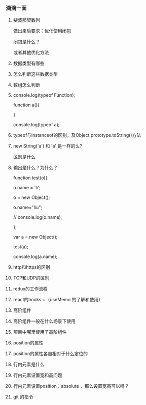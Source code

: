 ### 滴滴一面

1. 斐波那契数列

   做出来后要求：优化使用闭包

   闭包是什么？

   或者其他优化方法

2. 数据类型有哪些

3. 怎么判断这些数据类型

4. 数组怎么判断

5. console.log(typeof Function); 

   function a(){

   

   }

   console.log(typeof a); 

6. typeof与instanceof的区别，及Object.prototype.toString()方法

7. new String('a') 和 'a' 是一样的么?

   区别是什么

8. 输出是什么？为什么？

   function test(o){

      o.name = 'li';

      o = new Object();

      o.name="liu";

     // console.log(o.name);

     }; 

   var a = new Object(); 

   test(a);

   console.log(a.name);

9. http和https的区别

10. TCP和UDP的区别

11. redux的工作流程

12. react的hooks +（useMemo 的了解和使用）

13. 高阶组件

14. 高阶组件一般在什么场景下使用

15. 项目中哪里使用了高阶组件

16. position的属性

17. position的属性各自相对于什么定位的

18. 行内元素是什么

19. 行内元素设置宽和高问题

20. 行内元素设置position：absolute ，那么设置宽高可以吗？

21. git 的指令

    

    